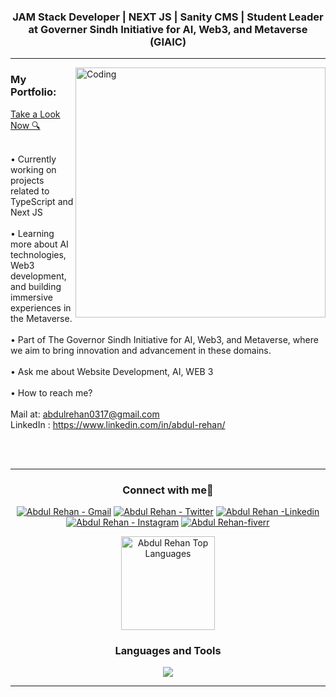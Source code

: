 

<h3 align="center">JAM Stack Developer | NEXT JS | Sanity CMS | Student Leader at Governer Sindh Initiative for AI, Web3, and Metaverse (GIAIC)</h3>
<hr>
<img  align="right" alt="Coding" width="400" src="https://miro.medium.com/v2/resize:fit:1360/1*zVnWJtyGOX_kUIDm6ccCfQ.gif">
<head>
 
<meta name="google-site-verification" content="OwNPoadkq0mIvtPEy91GQhXDSzbuZCbcH1yJxV9430w" />

<h3 align="left">My Portfolio: </h3>
<a href="https://www.abdulrehan.me/" target="_blank" >Take a Look Now 🔍</a> <br><br>

• Currently working on projects related to TypeScript and Next JS <br> <br> 
• Learning more about AI technologies, Web3 development, and building immersive experiences in the Metaverse.<br> <br> 
• Part of The Governor Sindh Initiative for AI, Web3, and Metaverse, where we aim to bring innovation and advancement in these domains. <br> <br> 
• Ask me about Website Development, AI, WEB 3 <br> <br> 
• How to reach me?  <br> <br>Mail at: abdulrehan0317@gmail.com <br>  LinkedIn : https://www.linkedin.com/in/abdul-rehan/ <br><br> 

<br>
<hr>

<h3 align="center" >Connect with me🤝</h3>

 <div align="center"  >
<div>   
    <a href="mailto:abdulrehan0317@gmail.com" target="_blank"><img src="https://img.shields.io/badge/-Email-0D1117?style=for-the-badge&logo=Gmail" alt="Abdul Rehan - Gmail"></a>
    <a href="https://twitter.com/mirza_rehan76/" target="_blank"><img src="https://img.shields.io/badge/Twitter-0D1117?style=for-the-badge&logo=twitter" alt="Abdul Rehan - Twitter"></a>
    <a href="https://www.linkedin.com/in/abdul-rehan-4b8686243/" target="_blank"><img src="https://img.shields.io/badge/Linkedin-0D1117?style=for-the-badge&logo=linkedin&logoColor=3881f5" alt="Abdul Rehan -Linkedin"></a>
    <a href="https://www.instagram.com/mirza_rehan76/" target="_blank"><img src="https://img.shields.io/badge/Instagram-0D1117?style=for-the-badge&logo=instagram" alt="Abdul Rehan - Instagram"></a>
    <a href="https://www.fiverr.com/mirza_rehan7" target="_blank"><img src="https://img.shields.io/badge/Fiverr-0D1117?style=for-the-badge&logo=fiverr" alt="Abdul Rehan-fiverr"></a>

</div>
</p>
<div align="center">
<a href="#">
<img alt="Abdul Rehan Top Languages" src="https://github-readme-stats.vercel.app/api/top-langs/?username=abdul-rehan7&langs_count=10&layout=compact&theme=react&hide_border=true&bg_color=000&title_color=fafafa&icon_color=fafafa" height="150px" /></a>
</div>
<h3 align="center">Languages and Tools</h3>
<p align="center">  
 <p align="center">
<a href="https://skillicons.dev">
<img src="https://skillicons.dev/icons?i=html,css,js,typescript,git,tailwind,bootstrap,react,next,netlify,vercel,python" /></a></p>

 </p>
<p>
<hr>
